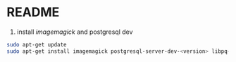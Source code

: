 # README

1. install *imagemagick* and postgresql dev

```bash
sudo apt-get update
sudo apt-get install imagemagick postgresql-server-dev-<version> libpq-dev
```